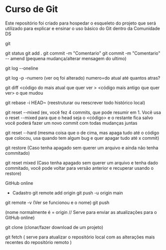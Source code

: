 # Curso de Git
Este repositório foi criado para hospedar o esqueleto do projeto que será utilizado para explicar e ensinar o uso básico do Git dentro da Comunidade DS



git

git status
git add . 
git commit -m "Comentario"
git commit -m "Comentario" -- amend (pequena mudança/alterar mensagem do ultimo)


git log --oneline

git log -p -numero (ver oq foi alterado) numero=do atual até quantos atras?

git diff <código do mais atual que quer ver > <código mais antigo que quer ver> o que mudou


git rebase -i HEAD~<n> (reestruturar ou reescrever todo histórico local)

git reset --mixed <codigo> (ex, você fez 4 commits, que pode resumir em 1. Você usa o reset --mixed para que o head seja o <código> e o restante fica salvo você poderá fazer um novo commit com todas mudanças juntas


git reset --hard <codigo> (mesma coisa que o de cima, mas apaga tudo até o código que colocou, usa quando tem algum bug e quer apagar tudo até x commit)

git restore <file> (Caso tenha apagado sem querer um arquivo e ainda não tenha commitado)

git reset mixed <codigo> (Caso tenha apagado sem querer um arquivo e tenha dado commitado, você pode voltar para versão anterior e recuperar usando o restore)




GitHub online
 - Cadastro
git remote add origin <link>
git push -u origin main


git remote -v (Ver se funcionou e o nome)
git push <nome> <main> (nome normalmente é = origin // Serve para enviar as atualizações para o GitHub online)


git clone <link> (clonar/fazer download de um projeto)

git fetch ( serve para atualizar o repositório local com as alterações mais recentes do repositório remoto )
